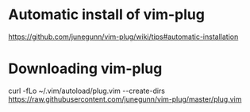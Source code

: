 
# Automatic install of vim-plug
https://github.com/junegunn/vim-plug/wiki/tips#automatic-installation

# Downloading vim-plug
curl -fLo ~/.vim/autoload/plug.vim --create-dirs \
         https://raw.githubusercontent.com/junegunn/vim-plug/master/plug.vim
